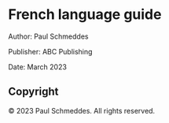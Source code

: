 # French language guide

Author: Paul Schmeddes

Publisher: ABC Publishing

Date: March 2023

## Copyright

© 2023 Paul Schmeddes. All rights reserved.

